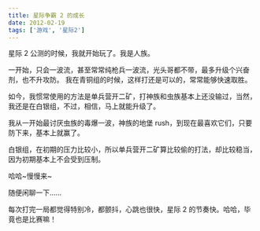 ```yaml
---
title: 星际争霸 2 的成长
date: 2012-02-19
tags: ['游戏', '星际2']
---
```


星际 2 公测的时候，我就开始玩了。我是人族。

一开始，只会一波流，甚至常常纯枪兵一波流，光头哥都不带，最多升级个兴奋剂，也不升攻防。
我在青铜组的时候，这样打还是可以的，常常能够快速取胜。

如今，我惯常使用的方法是单兵营开二矿，打神族和虫族基本上还没输过，当然，我还是在白银组，不过，相信，马上就能升级了。

我从一开始最讨厌虫族的毒爆一波，神族的地堡 rush，到现在最喜欢它们，只要防下来，基本上就赢了。

白银组，在初期的压力比较小，所以单兵营开二矿算比较偷的打法，却比较稳当，因为初期基本上不会受到压制。

哈哈~慢慢来~

随便闲聊一下……

每次打完一局都觉得特别冷，都颤抖，心跳也很快，星际 2 的节奏快。哈哈，毕竟也是比赛嘛！
